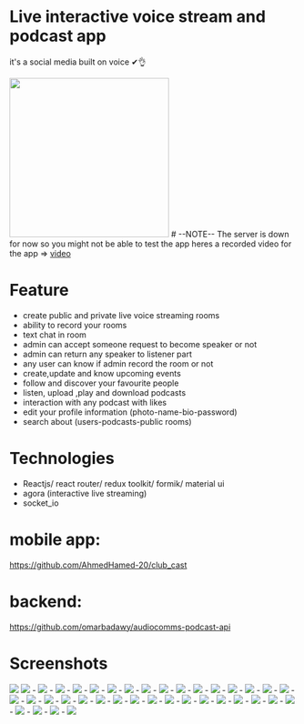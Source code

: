 # Live interactive voice stream and podcast app
it's a social media built on voice ✔👌

<img src="https://user-images.githubusercontent.com/72945669/175784662-35e4d785-e76a-40fd-b162-0caf7e82511a.png" width="280">
# 
--NOTE--
The server is down for now so you might not be able to test the app
heres a recorded video for the app =>
<a href='https://drive.google.com/file/d/1G_Sm_YMlgbSp7fd3JtKMzM284Cj-dUgC/view?usp=share_link'>video</a>

# Feature
- create public and private live voice streaming rooms 
- ability to record your rooms 
- text chat in room
- admin can accept someone request to become speaker or not 
- admin can return any speaker to listener part
- any user can know if admin record the room or not
- create,update and know upcoming events  
- follow and discover your favourite people 
- listen, upload ,play and download podcasts
- interaction with any podcast with likes 
- edit your profile information (photo-name-bio-password)
- search about (users-podcasts-public rooms)

# Technologies
- Reactjs/ react router/ redux toolkit/ formik/ material ui
- agora (interactive live streaming)
- socket_io

# mobile app:
https://github.com/AhmedHamed-20/club_cast

# backend:
https://github.com/omarbadawy/audiocomms-podcast-api
# Screenshots
<img src="https://user-images.githubusercontent.com/69516726/195837930-8f80075a-62d2-433b-a15d-3755d709163c.png" />
<img src="https://user-images.githubusercontent.com/69516726/195838008-8453f076-88a2-4156-a1a1-21635db2ea4f.png" />
-
<img src="https://user-images.githubusercontent.com/69516726/195838038-a6eb1ff0-5444-4b9d-b658-8d68d3931924.png" />
-
<img src="https://user-images.githubusercontent.com/69516726/195838066-b667f954-fa6a-413a-b725-b0526b33d2d8.png" />
-
<img src="https://user-images.githubusercontent.com/69516726/195838197-11e5e8bf-e2d9-4726-886b-9e3b99bc9eed.png" />
-
<img src="https://user-images.githubusercontent.com/69516726/195838249-4cf0de3f-1b10-4fcc-a521-ccee65e8c4da.png" />
-
<img src="https://user-images.githubusercontent.com/69516726/195838299-5017aea4-4be8-4635-8226-7b6da66e0449.png" />
-
<img src="https://user-images.githubusercontent.com/69516726/195838318-e761de57-3088-405b-88ec-1e9ffc72b9a6.png" />
-
<img src="https://user-images.githubusercontent.com/69516726/195838357-24745f69-6580-4255-9451-60c76c9869c9.png" />
-
<img src="https://user-images.githubusercontent.com/69516726/195838384-d4ee8b8e-c73f-4149-afaf-d2ef6e7b11b3.png" />
-
<img src="https://user-images.githubusercontent.com/69516726/195838445-c43f9906-1769-4a4d-a433-af17283e84e4.png" />
-
<img src="https://user-images.githubusercontent.com/69516726/195838467-7201cc72-3ac8-4f77-b7ce-1fc3bf2eb302.png" />
-
<img src="https://user-images.githubusercontent.com/69516726/195838494-d33d883d-cc5e-4cf7-98f5-d723915578dc.png" />
-
<img src="https://user-images.githubusercontent.com/69516726/195838512-18b90acd-136b-4fd1-8d96-ebe1a7e8d637.png" />
-
<img src="https://user-images.githubusercontent.com/69516726/195838524-f87f063b-7aff-47bd-800e-2a7b7ecc4229.png" />
-
<img src="https://user-images.githubusercontent.com/69516726/195838543-065175be-ea27-4c0f-85ed-102622b65d93.png" />
-
<img src="https://user-images.githubusercontent.com/69516726/195838565-9e57d3fc-5ccf-4d00-81e9-8bc4b8817f51.png" />
-
<img src="https://user-images.githubusercontent.com/69516726/195838586-7e67069f-13b9-4609-9990-347e9b1acca4.png" />
-
<img src="https://user-images.githubusercontent.com/69516726/195838597-b152a3f8-4417-4cdb-9650-7321c9e500a1.png" />
-
<img src="https://user-images.githubusercontent.com/69516726/195838693-e07ac6bb-fdeb-4a42-b346-697e1e9c378f.png" />
-
<img src="https://user-images.githubusercontent.com/69516726/195838708-9b31f6b6-1220-45ad-88d6-a503b5fc8887.png" />
-
<img src="https://user-images.githubusercontent.com/69516726/195838726-9c909cd1-4227-43a8-86e2-5a92c4e41fd6.png" />
-
<img src="https://user-images.githubusercontent.com/69516726/195838776-9ed054a5-2d6c-4c87-ace7-5c7032d04c26.png" />
-
<img src="https://user-images.githubusercontent.com/69516726/195838796-2916985c-86af-48c5-ab59-7a7922b2ea4f.png" />
-
<img src="https://user-images.githubusercontent.com/69516726/195838814-14102e6e-66bd-4f94-b976-56fc45a75061.png" />
-
<img src="https://user-images.githubusercontent.com/69516726/195838848-1787ebae-0141-41f3-8e55-fa67c1d79fa4.png" />
-
<img src="https://user-images.githubusercontent.com/69516726/195838862-ddfa6670-37ef-49ff-abf7-321bb4f67059.png" />
-
<img src="https://user-images.githubusercontent.com/69516726/195839008-5974dee8-c177-44cd-b3e8-376c60a11e8f.png" />
-
<img src="https://user-images.githubusercontent.com/69516726/195839065-8ec44312-f0c4-4e14-8bbb-b80e723b08ce.png" />
-
<img src="https://user-images.githubusercontent.com/69516726/195839079-c6ee5853-0d94-403a-99be-aea72595ba92.png" />
-
<img src="https://user-images.githubusercontent.com/69516726/195839093-6974a74a-87dc-4ded-b405-c01a963d681c.png" />
-
<img src="https://user-images.githubusercontent.com/69516726/195839115-b953ff37-2ee2-4750-8e70-1327a52c2e45.png" />
-
<img src="https://user-images.githubusercontent.com/69516726/195839135-27c95e0a-4b74-4bf9-9b71-e00b392d589d.png" />
-
<img src="https://user-images.githubusercontent.com/69516726/195839150-0fd3b00a-f6de-46f1-af11-ebf33f116e08.png" />
-
<img src="https://user-images.githubusercontent.com/69516726/195839218-278333ce-ca1f-4fd5-ac46-5ae32c7dc70c.png" />
-
<img src="https://user-images.githubusercontent.com/69516726/195839246-ff374dd5-6cff-4001-ab43-16461afe953d.png" />
-
<img src="https://user-images.githubusercontent.com/69516726/195839263-96389544-2a0c-4e72-a0a0-754da9ba50a6.png" />
-
<img src="https://user-images.githubusercontent.com/69516726/195839284-5069972f-06b8-4e80-9ebd-13f7666fb156.png" />
